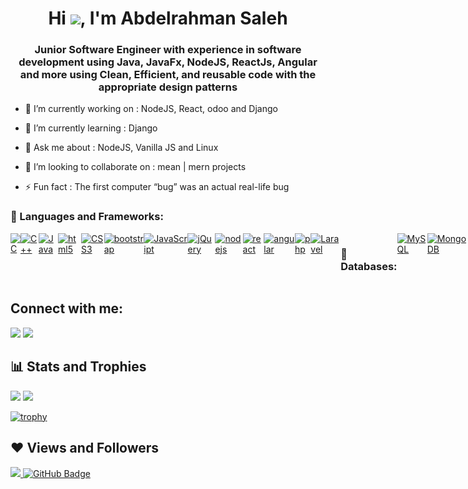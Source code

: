 <h1 align="center">Hi <img src="https://raw.githubusercontent.com/MartinHeinz/MartinHeinz/master/wave.gif" width="30px">, I'm Abdelrahman Saleh</h1>
<h3 align="center">Junior Software Engineer with experience in software development using Java, JavaFx, NodeJS, ReactJs, Angular and more using Clean, Efficient, and reusable code with the appropriate design patterns</h3>


- 🔭 I’m currently working on : NodeJS, React, odoo and Django
- 🌱 I’m currently learning : Django
- 💬 Ask me about : NodeJS, Vanilla JS and Linux
- 👯 I’m looking to collaborate on : mean | mern projects
- ⚡ Fun fact : The first computer “bug” was an actual real-life bug
  
  <!-- - 🤔 I’m looking for help with ... -->

### 🔭 Languages and Frameworks:
<div style="display: flex;">
  <a href="https://www.programiz.com/c-programming" target="_blank" rel="noreferrer">
    <img alt="C" src="https://img.shields.io/badge/C-00599C?style=for-the-badge&logo=c&logoColor=white"/>
  </a>
  <a href="https://www.cplusplus.com" target="_blank" rel="noreferrer">
    <img alt="C++" src="https://img.shields.io/badge/C%2B%2B-00599C?style=for-the-badge&logo=c%2B%2B&logoColor=white"/>
  </a>  
  <a href="https://www.java.com" target="_blank" rel="noreferrer">
    <img alt="Java" src="https://img.shields.io/badge/java-%23ED8B00.svg?&style=for-the-badge&logo=java&logoColor=white"/>
  </a>
      
  <a href="https://developer.mozilla.org/en-US/docs/Glossary/HTML5" target="_blank" rel="noreferrer">
    <img alt="html5" src="https://img.shields.io/badge/HTML5-E34F26?style=for-the-badge&logo=html5&logoColor=white"/>
  </a>
  <a href="https://developer.mozilla.org/en-US/docs/Web/CSS" target="_blank" rel="noreferrer">
    <img alt="CSS3" src="https://img.shields.io/badge/CSS3-1572B6?style=for-the-badge&logo=css3&logoColor=white"/>
  </a>    
  <a href="https://getbootstrap.com/docs/5.1/getting-started/introduction/" target="_blank" rel="noreferrer">
    <img alt="bootstrap" src="https://img.shields.io/badge/Bootstrap-563D7C?style=for-the-badge&logo=bootstrap&logoColor=white"/>
  </a>
            
            
  <a href="https://www.javascript.com/" target="_blank" rel="noreferrer">
    <img alt="JavaScript" src="https://img.shields.io/badge/javascript%20-%23323330.svg?&style=for-the-badge&logo=javascript&logoColor=%23F7DF1E"/>
  </a>   
  <a href="https://jquery.com/" target="_blank" rel="noreferrer">
    <img alt="jQuery" src="https://img.shields.io/badge/jQuery-0769AD?style=for-the-badge&logo=jquery&logoColor=white"/>
  </a>     
  <a href="https://nodejs.org/" target="_blank" rel="noreferrer">
    <img alt="nodejs" src="https://img.shields.io/badge/Node.js-43853D?style=for-the-badge&logo=node.js&logoColor=white"/>
  </a>
  <a href="https://reactjs.org/" target="_blank" rel="noreferrer">
    <img alt="react" src="https://img.shields.io/badge/React-20232A?style=for-the-badge&logo=react&logoColor=61DAFB"/>
  </a>
  <a href="https://angular.io/" target="_blank" rel="noreferrer">
    <img alt="angular" src="https://img.shields.io/badge/Angular-DD0031?style=for-the-badge&logo=angular&logoColor=white"/>
  </a>
                      
  <a href="https://www.php.net/" target="_blank" rel="noreferrer">
    <img alt="php" src="https://img.shields.io/badge/PHP-777BB4?style=for-the-badge&logo=php&logoColor=white"/>
  </a>    
  <a href="https://laravel.com/" target="_blank" rel="noreferrer">
    <img alt="Laravel" src="https://img.shields.io/badge/Laravel-FF2D20?style=for-the-badge&logo=laravel&logoColor=white"/>
  </a> 
 
 ### 🔏 Databases:
  <a href="https://www.mysql.com/" target="_blank" rel="noreferrer">
    <img alt="MySQL" src="https://img.shields.io/badge/MySQL-00000F?style=for-the-badge&logo=mysql&logoColor=white"/>
  </a>   
  <a href="https://www.mongodb.com/" target="_blank" rel="noreferrer">
    <img alt="MongoDB" src="https://img.shields.io/badge/MongoDB-4EA94B?style=for-the-badge&logo=mongodb&logoColor=white"/>
  </a>
    
 ### 🔑 Technologies:
  <a href="https://www.docker.com/" target="_blank" rel="noreferrer"> 
    <img src="https://raw.githubusercontent.com/devicons/devicon/master/icons/docker/docker-original-wordmark.svg" alt="docker" width="40" height="40"/>
  </a>

  <a href="https://postman.com" target="_blank" rel="noreferrer"> 
    <img src="https://www.vectorlogo.zone/logos/getpostman/getpostman-icon.svg" alt="postman" width="40" height="40"/> 
  </a>

  
  <a href="https://git-scm.com/" target="_blank" rel="noreferrer"> 
    <img src="https://www.vectorlogo.zone/logos/git-scm/git-scm-icon.svg" alt="git" width="40" height="40"/> 
  </a>


<!--
  <img alt="vue" src="https://img.shields.io/badge/Vue.js-35495E?style=for-the-badge&logo=vue.js&logoColor=4FC08D"/>
  <img alt="Django" src="https://img.shields.io/badge/Django-092E20?style=for-the-badge&logo=django&logoColor=white"/>
-->

</div>

## Connect with me:
<p align="left">
<a href = "https://www.linkedin.com/in/amsaleh21/"><img src="https://img.icons8.com/fluent/48/000000/linkedin.png"/></a>
<a href = "https://github.com/AmSaleh21"><img src="https://img.icons8.com/color/48/000000/github.png"/></a>
</p>

## 📊 Stats and Trophies
<div style="display=flex;">

  <img src="https://github-readme-stats.vercel.app/api/top-langs/?username=AmSaleh21&theme=midnight-purple"/>
  <img src="https://github-readme-stats.vercel.app/api?username=AmSaleh21&show_icons=true&theme=midnight-purple"/>

</div>

[![trophy](https://github-profile-trophy.vercel.app/?username=AmSaleh21&theme=onedark)](https://github.com/ryo-ma/github-profile-trophy)

## ❤ Views and Followers
<a href="https://github.com/AmSaleh21/github-profile-views-counter">
    <img src="https://komarev.com/ghpvc/?username=AmSaleh21"> </a>
<a href="https://github.com/AmSaleh21?tab=followers"><img src="https://img.shields.io/github/followers/AmSaleh21?label=Followers&style=social" alt="GitHub Badge"></a>
